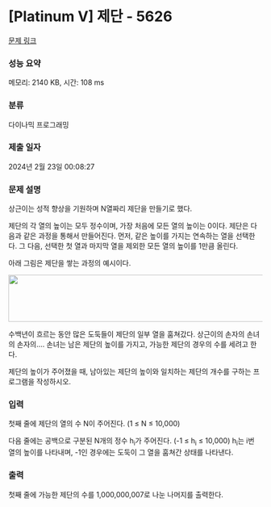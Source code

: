 # [Platinum V] 제단 - 5626 

[문제 링크](https://www.acmicpc.net/problem/5626) 

### 성능 요약

메모리: 2140 KB, 시간: 108 ms

### 분류

다이나믹 프로그래밍

### 제출 일자

2024년 2월 23일 00:08:27

### 문제 설명

<p>상근이는 성적 향상을 기원하며 N열짜리 제단을 만들기로 했다.</p>

<p>제단의 각 열의 높이는 모두 정수이며, 가장 처음에 모든 열의 높이는 0이다. 제단은 다음과 같은 과정을 통해서 만들어진다. 먼저, 같은 높이를 가지는 연속하는 열을 선택한다. 그 다음, 선택한 첫 열과 마지막 열을 제외한 모든 열의 높이를 1만큼 올린다.</p>

<p>아래 그림은 제단을 쌓는 과정의 예시이다.</p>

<p style="text-align: center;"><img alt="" src="https://upload.acmicpc.net/2405b71d-f691-4c8b-8e4c-ce9dedabd85a/-/preview/" style="width: 574px; height: 93px;"></p>

<p>수백년이 흐르는 동안 많은 도둑들이 제단의 일부 열을 훔쳐갔다. 상근이의 손자의 손녀의 손자의.... 손녀는 남은 제단의 높이를 가지고, 가능한 제단의 경우의 수를 세려고 한다.</p>

<p>제단의 높이가 주어졌을 때, 남아있는 제단의 높이와 일치하는 제단의 개수를 구하는 프로그램을 작성하시오.</p>

### 입력 

 <p>첫째 줄에 제단의 열의 수 N이 주어진다. (1 ≤ N ≤ 10,000)</p>

<p>다음 줄에는 공백으로 구분된 N개의 정수 h<sub>i</sub>가 주어진다. (-1 ≤ h<sub>i</sub> ≤ 10,000) h<sub>i</sub>는 i번 열의 높이를 나타내며, -1인 경우에는 도둑이 그 열을 훔쳐간 상태를 나타낸다.</p>

### 출력 

 <p>첫째 줄에 가능한 제단의 수를 1,000,000,007로 나눈 나머지를 출력한다.</p>

